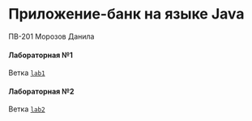 # Приложение-банк на языке Java

ПВ-201 Морозов Данила

#### Лабораторная №1

Ветка [`lab1`](https://github.com/DanArmor/morozovdaLab/tree/lab1)

#### Лабораторная №2
Ветка [`lab2`](https://github.com/DanArmor/morozovdaLab/tree/lab2)